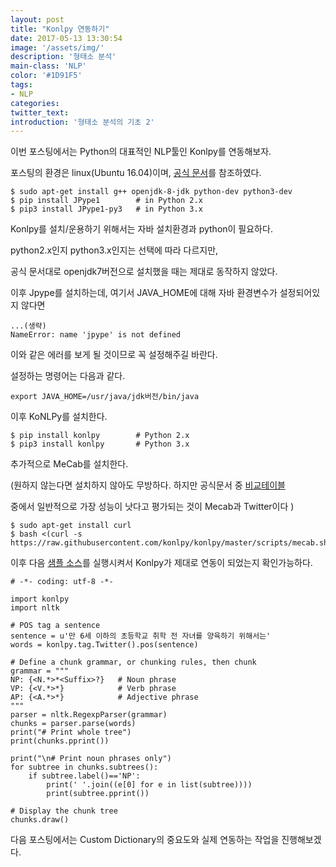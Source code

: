 ```yaml
---
layout: post
title: "Konlpy 연동하기"
date: 2017-05-13 13:30:54
image: '/assets/img/'
description: '형태소 분석'
main-class: 'NLP'
color: '#1D91F5'
tags:
- NLP
categories:
twitter_text:
introduction: '형태소 분석의 기초 2'
---
```


이번 포스팅에서는 Python의 대표적인 NLP툴인 Konlpy를 연동해보자.

포스팅의 환경은 linux(Ubuntu 16.04)이며, [공식 문서](http://konlpy.org/en/v0.4.4/install/#ubuntu)를 참조하였다.

```
$ sudo apt-get install g++ openjdk-8-jdk python-dev python3-dev
$ pip install JPype1 		# in Python 2.x
$ pip3 install JPype1-py3	# in Python 3.x
```

Konlpy를 설치/운용하기 위해서는 자바 설치환경과 python이 필요하다.

python2.x인지 python3.x인지는 선택에 따라 다르지만,

공식 문서대로 openjdk7버전으로 설치했을 때는 제대로 동작하지 않았다.

이후 Jpype를 설치하는데, 여기서 JAVA_HOME에 대해 자바 환경변수가 설정되어있지 않다면 

```
...(생략)
NameError: name 'jpype' is not defined
```

이와 같은 에러를 보게 될 것이므로 꼭 설정해주길 바란다.

설정하는 명령어는 다음과 같다.

```
export JAVA_HOME=/usr/java/jdk버전/bin/java
```

이후 KoNLPy를 설치한다.

```
$ pip install konlpy        # Python 2.x
$ pip3 install konlpy       # Python 3.x
```

추가적으로 MeCab를 설치한다. 

(원하지 않는다면 설치하지 않아도 무방하다. 하지만 공식문서 중 [비교테이블](http://konlpy.org/en/v0.4.4/morph/) 

중에서 일반적으로 가장 성능이 낫다고 평가되는 것이 Mecab과 Twitter이다 )

```
$ sudo apt-get install curl
$ bash <(curl -s https://raw.githubusercontent.com/konlpy/konlpy/master/scripts/mecab.sh)
```

이후 다음 [샘플 소스](http://konlpy.org/en/v0.4.4/examples/chunking/)를 실행시켜서 Konlpy가 제대로 연동이 되었는지 확인가능하다.

```
# -*- coding: utf-8 -*-

import konlpy
import nltk

# POS tag a sentence
sentence = u'만 6세 이하의 초등학교 취학 전 자녀를 양육하기 위해서는'
words = konlpy.tag.Twitter().pos(sentence)

# Define a chunk grammar, or chunking rules, then chunk
grammar = """
NP: {<N.*>*<Suffix>?}   # Noun phrase
VP: {<V.*>*}            # Verb phrase
AP: {<A.*>*}            # Adjective phrase
"""
parser = nltk.RegexpParser(grammar)
chunks = parser.parse(words)
print("# Print whole tree")
print(chunks.pprint())

print("\n# Print noun phrases only")
for subtree in chunks.subtrees():
    if subtree.label()=='NP':
        print(' '.join((e[0] for e in list(subtree))))
        print(subtree.pprint())

# Display the chunk tree
chunks.draw()
```

다음 포스팅에서는 Custom Dictionary의 중요도와 실제 연동하는 작업을 진행해보겠다.
